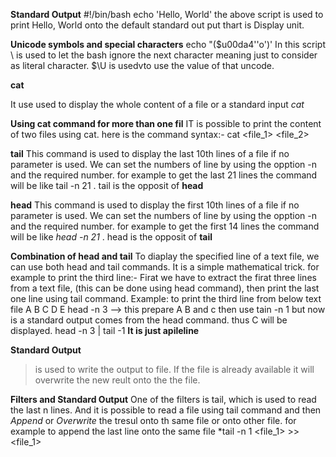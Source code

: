 **Standard Output**
#!/bin/bash
echo 'Hello, World'
	the above script is used to print Hello, World onto the default standard out put thart is Display unit.

**Unicode symbols and special characters**
echo \"\($u00da4''o'\)\'   In this script \ is used to let the bash ignore the next character meaning just to consider as literal character. $\U is usedvto use the value of that uncode.


**cat**

It use used to display the whole content of a file or a standard input
*cat <file>*

**Using cat command for more than one fil**
	IT is possible to print the content of two files using cat. here is the command syntax:-
	cat <file_1> <file_2>

**tail**
This command is used to display the last 10th lines of a file if no parameter is used. We can set the numbers of line by using the opption -n and the required number. for example to get the last 21 lines the command will be like tail -n 21 <file>. tail is the opposit of **head**

**head** 
This command is used to display the first 10th lines of a file if no parameter is used. We can set the numbers of line by using the opption -n and the required number. for example to get the first 14 lines the command will be like *head -n 21 <file>*. head is the opposit of **tail**

**Combination of head and tail**
To diaplay the specified line of a text file, we can use both head and tail commands. It is a simple mathematical trick. for example to print the third line:- Firat we have to extract the firat three lines from a text file, (this can be done using head command), then print the last one line using tail command. Example: to print the third line from below text file
		A
		B
		C
		D
		E
head -n 3 <text> --> this prepare A B and c 
then use tain -n 1 <text> but now <text> is a standard output comes from the head command. thus C will be displayed.    head -n 3 <text> | tail -1    **It is just apileline**

**Standard Output**
> is used to write the output to file. If the file is already available it will overwrite the new reult onto the the file. 

**Filters and Standard Output**
One of the filters is tail, which is used to read the last n lines. And it is possible to read a file using tail command and then *Append* or *Overwrite* the tresul onto th same file or onto other file.
for example to append the last line onto the same file
	*tail -n 1 <file_1> >><file_1>
